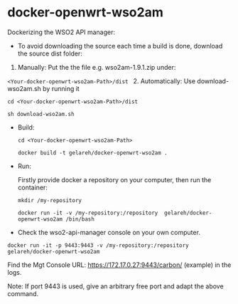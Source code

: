 # docker-openwrt-wso2am
Dockerizing the WSO2 API manager: 

* To avoid downloading the source each time a build is done, download the source dist folder:

1. Manually: Put the the file e.g. wso2am-1.9.1.zip under:

  ` <Your-docker-openwrt-wso2am-Path>/dist  `
2. Automatically: Use download-wso2am.sh by running it

 ` cd <Your-docker-openwrt-wso2am-Path>/dist `
 
  ` sh download-wso2am.sh `

* Build:
   
   ` cd <Your-docker-openwrt-wso2am-Path> `
     
   ` docker build -t gelareh/docker-openwrt-wso2am .  `

* Run:
   
   Firstly provide docker a repository on your computer, then run the container:

     ` mkdir /my-repository `
   
     ` docker run -it -v /my-repository:/repository  gelareh/docker-openwrt-wso2am /bin/bash `

* Check the wso2-api-manager console on your own computer.

 ` docker run -it -p 9443:9443 -v /my-repository:/repository   gelareh/docker-openwrt-wso2am `
 
 Find the Mgt Console URL: https://172.17.0.27:9443/carbon/ (example) in the logs.

 Note: If port 9443 is used, give an arbitrary free port and adapt the above command.
  
